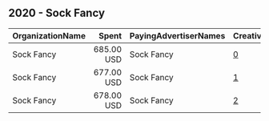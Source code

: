 ## 2020 - Sock Fancy 
|OrganizationName|Spent|PayingAdvertiserNames|CreativeUrls|Impressions|Genders|AgeBrackets|CountryCodes|BillingAddresses|CandidateBallotInformation|
|:---|---:|:---|:---|---:|:---|:---|:---|:---|:---|
|Sock Fancy|685.00 USD|Sock Fancy|[0](https://www.snap.com/political-ads/asset/2bb88b95e0106eb3c54945f14514f074af119f77faaa6fbfe45a5ed949ba4eac?mediaType=mp4)|170,046|||united states|US||
|Sock Fancy|677.00 USD|Sock Fancy|[1](https://www.snap.com/political-ads/asset/9b806246009efc95abd0c1c34be24f8a0914d7f957d12565852a7085f7e2891a?mediaType=mp4)|562,840|||united states|US||
|Sock Fancy|678.00 USD|Sock Fancy|[2](https://www.snap.com/political-ads/asset/ab73b81eab500fbdf7835f437bab5a296cf3b559eee369ece36cdbd33d954a09?mediaType=mp4)|416,762|||united states|US||
